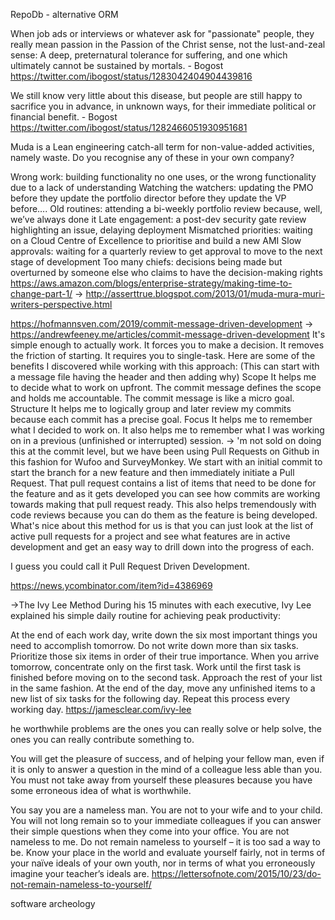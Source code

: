 RepoDb - alternative ORM 

When job ads or interviews or whatever ask for "passionate" people, they really mean passion in the Passion of the Christ sense, not the lust-and-zeal sense: A deep, preternatural tolerance for suffering, and one which ultimately cannot be sustained by mortals. - Bogost https://twitter.com/ibogost/status/1283042404904439816

We still know very little about this disease, but people are still happy to sacrifice you in advance, in unknown ways, for their immediate political or financial benefit. - Bogost https://twitter.com/ibogost/status/1282466051930951681

Muda is a Lean engineering catch-all term for non-value-added activities, namely waste. Do you recognise any of these in your own company?

Wrong work: building functionality no one uses, or the wrong functionality due to a lack of understanding
Watching the watchers: updating the PMO before they update the portfolio director before they update the VP before….
Old routines: attending a bi-weekly portfolio review because, well, we’ve always done it
Late engagement: a post-dev security gate review highlighting an issue, delaying deployment
Mismatched priorities: waiting on a Cloud Centre of Excellence to prioritise and build a new AMI
Slow approvals: waiting for a quarterly review to get approval to move to the next stage of development
Too many chiefs: decisions being made but overturned by someone else who claims to have the decision-making rights
https://aws.amazon.com/blogs/enterprise-strategy/making-time-to-change-part-1/ -> http://asserttrue.blogspot.com/2013/01/muda-mura-muri-writers-perspective.html


https://hofmannsven.com/2019/commit-message-driven-development -> https://andrewfeeney.me/articles/commit-message-driven-development
It's simple enough to actually work.
It forces you to make a decision.
It removes the friction of starting.
It requires you to single-task.
Here are some of the benefits I discovered while working with this approach:
(This can start with a message file having the header and then adding why) 
Scope
It helps me to decide what to work on upfront. The commit message defines the scope and holds me accountable. The commit message is like a micro goal.
Structure
It helps me to logically group and later review my commits because each commit has a precise goal.
Focus
It helps me to remember what I decided to work on.
It also helps me to remember what I was working on in a previous (unfinished or interrupted) session.
-> 'm not sold on doing this at the commit level, but we have been using Pull Requests on Github in this fashion for Wufoo and SurveyMonkey. We start with an initial commit to start the branch for a new feature and then immediately initiate a Pull Request. That pull request contains a list of items that need to be done for the feature and as it gets developed you can see how commits are working towards making that pull request ready. This also helps tremendously with code reviews because you can do them as the feature is being developed.
What's nice about this method for us is that you can just look at the list of active pull requests for a project and see what features are in active development and get an easy way to drill down into the progress of each. 

I guess you could call it Pull Request Driven Development.

https://news.ycombinator.com/item?id=4386969 

->The Ivy Lee Method
During his 15 minutes with each executive, Ivy Lee explained his simple daily routine for achieving peak productivity:

At the end of each work day, write down the six most important things you need to accomplish tomorrow. Do not write down more than six tasks.
Prioritize those six items in order of their true importance.
When you arrive tomorrow, concentrate only on the first task. Work until the first task is finished before moving on to the second task.
Approach the rest of your list in the same fashion. At the end of the day, move any unfinished items to a new list of six tasks for the following day.
Repeat this process every working day. https://jamesclear.com/ivy-lee

he worthwhile problems are the ones you can really solve or help solve, the ones you can really contribute something to. 

 You will get the pleasure of success, and of helping your fellow man, even if it is only to answer a question in the mind of a colleague less able than you. You must not take away from yourself these pleasures because you have some erroneous idea of what is worthwhile.

You say you are a nameless man. You are not to your wife and to your child. You will not long remain so to your immediate colleagues if you can answer their simple questions when they come into your office. You are not nameless to me. Do not remain nameless to yourself – it is too sad a way to be. Know your place in the world and evaluate yourself fairly, not in terms of your naïve ideals of your own youth, nor in terms of what you erroneously imagine your teacher’s ideals are. https://lettersofnote.com/2015/10/23/do-not-remain-nameless-to-yourself/


software archeology 